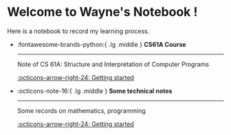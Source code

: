 # Welcome to Wayne's Notebook !

<div class="wrapper">
    <div class="typing">
      Here is a notebook to record my learning process.
    </div>
</div>

<div class="grid cards" markdown>

-   :fontawesome-brands-python:{ .lg .middle } __CS61A Course__

    ---

    Note of CS 61A: Structure and Interpretation of Computer Programs

    [:octicons-arrow-right-24: Getting started](Note/CS61A/1.CS61A_Structure_and_Interpretation_of_Computer_Programs.md)

-   :octicons-note-16:{ .lg .middle } __Some technical notes__

    ---

    Some records on mathematics, programming

    [:octicons-arrow-right-24: Getting started](Note/MySQL/Mysql_learning.md)

</div>